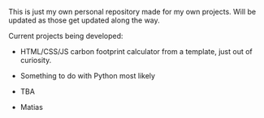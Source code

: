 This is just my own personal repository made for my own projects. Will be updated as those get updated along the way. 

Current projects being developed: 

- HTML/CSS/JS carbon footprint calculator from a template, just out of curiosity.
- Something to do with Python most likely
- TBA


- Matias